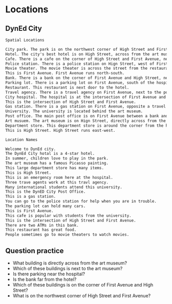 # Locations

## DynEd City

```markdown
Spatial Locations

City park. The park is on the northwest corner of High Street and First Avenue.
Hotel. The city's best hotel is on High Street, across from the art museum.
Cafe. There is a cafe on the corner of High Street and First Avenue, next to the art museum.
Police station. There is a police station on Hign Street, west of First Avenue.
Movie theater. The movie theater is across the street from the restaurant.
This is First Avenue. First Avenue runs north-south.
Bank. There is a bank on the corner of First Avenue and High Street, next door to the hotel.
Parking lot. There is a parking lot on First Avenue, south of the hospital.
Restaurant. This restaurant is next door to the hotel.
Travel agency. There is a travel agency on First Avenue, next to the post office.
City hospital. The hospital is at the intersection of First Avenue and High Street.
This is the intersection of High Street and First Avenue.
Gas station. There is a gas station on First Avenue, opposite a travel agency.
University. The university is located behind the art museum.
Post office. The main post office is on First Avenue between a bank and a travl agency.
Art musuem. The art museum is on Hign Street, directly across from the hotel.
Department store. This department store is around the corner from the hotel.
This is High Street. High Street runs east-west.

Location Names

Welcome to DynEd city.
The DynEd City hotal is a 4-star hotel.
In summer, children love to play in the park.
The art museum has a famous Picasso painting.
This large department store has many items.
This is High Street.
This is an emergency room here at the hospital.
Three trave agents work at this travl agency.
Many international students attend this university.
This is the DynED City Post Office.
This is a gas station.
You can go to the police station for help when you are in trouble.
The parking lot can hold many cars.
This is First Avenue.
This cafe is popular with students from the university.
This is the intersection of High Street and First Avenue.
There are two ATMs in this bank.
This restaurant has great food.
People sometimes go to movie theaters to watch movies.
```

## Question practice

- What building is directly across from the art museum?
- Which of these buildings is next to the art museum?
- Is there parking near the hospital?
- Is the bank far from the hotel?
- Which of these buildings is on the corner of First Avenue and High Street?
- What is on the northwest corner of High Street and First Avenue?
